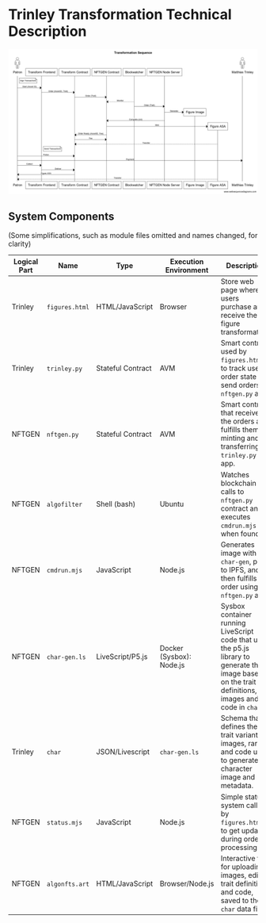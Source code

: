# Trinley Transformation Technical Description

![Sequence](tr2.png)

## System Components

(Some simplifications, such as module files omitted and names changed, for clarity)

|Logical Part|Name|Type|Execution Environment| Description|
|----------|-------------|---------------|---------|-----------|
|Trinley|`figures.html`   |HTML/JavaScript|Browser  |Store web page where users purchase and receive their figure transformation.|
|Trinley|`trinley.py`  |Stateful Contract |AVM      |Smart contract used by `figures.html` to track user order state and send orders to `nftgen.py` app. |
|NFTGEN |`nftgen.py`  |Stateful Contract | AVM |Smart contract that receives the orders and fulfills them by minting and transferring to `trinley.py` app. |
|NFTGEN | `algofilter` | Shell (bash)|Ubuntu|Watches blockchain for calls to `nftgen.py` contract and executes `cmdrun.mjs` when found.|
|NFTGEN | `cmdrun.mjs` | JavaScript|Node.js|Generates image with `char-gen`, pins to IPFS, and then fulfills the order using `nftgen.py` app.|
|NFTGEN | `char-gen.ls` | LiveScript/P5.js | Docker (Sysbox): Node.js | Sysbox container running LiveScript code that uses the p5.js library to generate the image based on the trait definitions, images and code in `char` |
|Trinley| `char` | JSON/Livescript | `char-gen.ls` | Schema that defines the trait variants, images, rarity, and code used to generate the character image and metadata.|
|NFTGEN| `status.mjs` | JavaScript | Node.js | Simple status system called by `figures.html` to get updates during order processing.|
|NFTGEN| `algonfts.art` | HTML/JavaScript | Browser/Node.js | Interactive tool for uploading images, editing trait definitions and code, saved to the `char` data file.|
